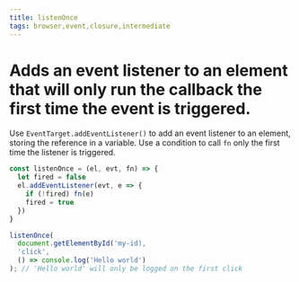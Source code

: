 ```yaml
---
title: listenOnce
tags: browser,event,closure,intermediate
---
```


# Adds an event listener to an element that will only run the callback the first time the event is triggered.

Use `EventTarget.addEventListener()` to add an event listener to an element, storing the reference in a variable.
Use a condition to call `fn` only the first time the listener is triggered.

```js
const listenOnce = (el, evt, fn) => {
  let fired = false
  el.addEventListener(evt, e => {
    if (!fired) fn(e)
    fired = true
  })
}
```

```js
listenOnce(
  document.getElementById('my-id),
  'click',
  () => console.log('Hello world')
); // 'Hello world' will only be logged on the first click
```
